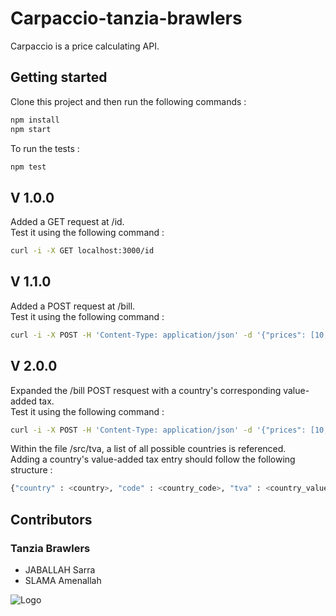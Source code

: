 ﻿# Carpaccio-tanzia-brawlers
Carpaccio is a price calculating API.

## Getting started
Clone this project and then run the following commands : 
```bash
npm install
npm start
```
To run the tests : 
```bash
npm test
```

## V 1.0.0
Added a GET request at /id.  
Test it using the following command :
```bash
curl -i -X GET localhost:3000/id
```

## V 1.1.0
Added a POST request at /bill.  
Test it using the following command :
```bash
curl -i -X POST -H 'Content-Type: application/json' -d '{"prices": [10,20], "quantities" : [1,2]}' localhost:3000/bill
```

## V 2.0.0
Expanded the /bill POST resquest with a country's corresponding value-added tax.  
Test it using the following command :
```bash
curl -i -X POST -H 'Content-Type: application/json' -d '{"prices": [10,20], "quantities" : [1,2], "country" : "FR"}' localhost:3000/bill
```
Within the file /src/tva, a list of all possible countries is referenced.  
Adding a country's value-added tax entry should follow the following structure :
```bash
{"country" : <country>, "code" : <country_code>, "tva" : <country_values_added_tax_in_decimal_format> }
```

## Contributors
### Tanzia Brawlers 
* JABALLAH Sarra
* SLAMA Amenallah

![Logo](https://images-wixmp-ed30a86b8c4ca887773594c2.wixmp.com/f/0554b65d-9724-4e7d-a7b6-d0222239baeb/d6reh68-e1d5deb9-49e8-4ca2-b570-67fda7ef839f.jpg?token=eyJ0eXAiOiJKV1QiLCJhbGciOiJIUzI1NiJ9.eyJzdWIiOiJ1cm46YXBwOiIsImlzcyI6InVybjphcHA6Iiwib2JqIjpbW3sicGF0aCI6IlwvZlwvMDU1NGI2NWQtOTcyNC00ZTdkLWE3YjYtZDAyMjIyMzliYWViXC9kNnJlaDY4LWUxZDVkZWI5LTQ5ZTgtNGNhMi1iNTcwLTY3ZmRhN2VmODM5Zi5qcGcifV1dLCJhdWQiOlsidXJuOnNlcnZpY2U6ZmlsZS5kb3dubG9hZCJdfQ.ZxyMLjzPC4CmYivBWq-Z6oCnYzDu2d4vcbV1zjfF_QE)
